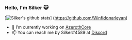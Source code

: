 ### Hello, I'm Silker 😺

[![Silker's github stats](https://github-readme-stats.vercel.app/api?username=Si1ker&count_private=true&show_icons=true&theme=chartreuse-dark)]
(https://github.com/Winfidonarleyan)

- 💼 I’m currently working on [AzerothCore](https://github.com/azerothcore/azerothcore-wotlk)
- 📫 You can reach me by Silker#4589 at [Discord](https://discord.com/)

